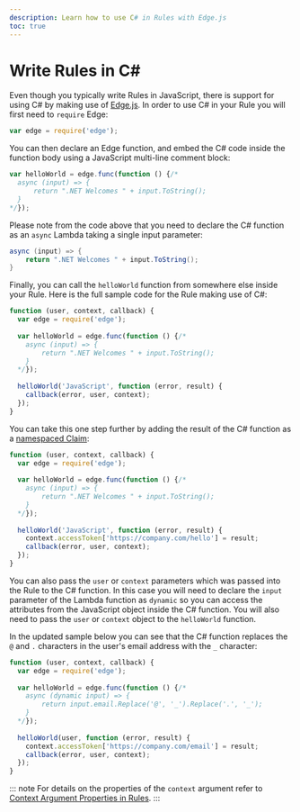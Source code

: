 ```yaml
---
description: Learn how to use C# in Rules with Edge.js
toc: true
---
```

# Write Rules in C\# 

Even though you typically write Rules in JavaScript, there is support for using C# by making use of [Edge.js](http://tjanczuk.github.io/edge/#/). In order to use C# in your Rule you will first need to `require` Edge:

```js
var edge = require('edge');
```

You can then declare an Edge function, and embed the C# code inside the function body using a JavaScript multi-line comment block:

```js
var helloWorld = edge.func(function () {/*
  async (input) => { 
      return ".NET Welcomes " + input.ToString(); 
  }
*/});
```

Please note from the code above that you need to declare the C# function as an `async` Lambda taking a single input parameter:

```cs
async (input) => { 
    return ".NET Welcomes " + input.ToString(); 
}
```

Finally, you can call the `helloWorld` function from somewhere else inside your Rule. Here is the full sample code for the Rule making use of C#:

```js
function (user, context, callback) {
  var edge = require('edge');
  
  var helloWorld = edge.func(function () {/*
    async (input) => { 
        return ".NET Welcomes " + input.ToString(); 
    }
  */});
  
  helloWorld('JavaScript', function (error, result) {
    callback(error, user, context);
  });
}
```

You can take this one step further by adding the result of the C# function as a [namespaced Claim](/api-auth/tutorials/adoption/scope-custom-claims):

```js
function (user, context, callback) {
  var edge = require('edge');
  
  var helloWorld = edge.func(function () {/*
    async (input) => { 
        return ".NET Welcomes " + input.ToString(); 
    }
  */});
  
  helloWorld('JavaScript', function (error, result) {
    context.accessToken['https://company.com/hello'] = result;
    callback(error, user, context);
  });
}
```

You can also pass the `user` or `context` parameters which was passed into the Rule to the C# function. In this case you will need to declare the `input` parameter of the Lambda function as `dynamic` so you can access the attributes from the JavaScript object inside the C# function. You will also need to pass the `user` or `context` object to the `helloWorld` function.

In the updated sample below you can see that the C# function replaces the `@` and `.` characters in the user's email address with the `_` character:

```js
function (user, context, callback) {
  var edge = require('edge');
  
  var helloWorld = edge.func(function () {/*
    async (dynamic input) => { 
        return input.email.Replace('@', '_').Replace('.', '_'); 
    }
  */});
  
  helloWorld(user, function (error, result) {
    context.accessToken['https://company.com/email'] = result;
    callback(error, user, context);
  });
}
```

::: note
For details on the properties of the `context` argument refer to [Context Argument Properties in Rules](/rules/context).
:::
